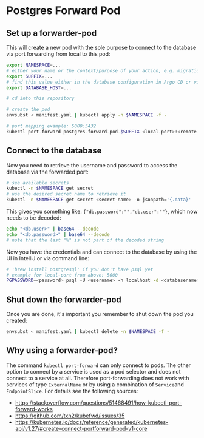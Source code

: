 # Postgres Forward Pod

## Set up a forwarder-pod

This will create a new pod with the sole purpose to connect to the database via port forwarding from local to this pod:

```bash
export NAMESPACE=...
# either your name or the context/purpose of your action, e.g. migration.
export SUFFIX=...
# find this value either in the database configuration in Argo CD or via inspecting the output of 'kubectl -n $NAMESPACE describe configmap'
export DATABASE_HOST=...

# cd into this repository

# create the pod
envsubst < manifest.yaml | kubectl apply -n $NAMESPACE -f -

# port mapping example: 5000:5432
kubectl port-forward postgres-forward-pod-$SUFFIX <local-port>:<remote-port> -n $NAMESPACE
```

## Connect to the database

Now you need to retrieve the username and password to access the database via the forwarded port:

```bash
# see available secrets
kubectl -n $NAMESPACE get secret
# use the desired secret name to retrieve it
kubectl -n $NAMESPACE get secret <secret-name> -o jsonpath='{.data}'
```

This gives you something like: `{"db.password":"","db.user":""}`, which now needs to be decoded:

```bash
echo "<db.user>" | base64 --decode
echo "<db.password>" | base64 --decode
# note that the last "%" is not part of the decoded string
```

Now you have the credentials and can connect to the database by using the UI in IntelliJ or via command line:

```bash
# 'brew install postgresql' if you don't have psql yet
# example for local-port from above: 5000
PGPASSWORD=<password> psql -U <username> -h localhost -d <databasename> -p <local-port>
```

## Shut down the forwarder-pod

Once you are done, it's important you remember to shut down the pod you created:

```bash
envsubst < manifest.yaml | kubectl delete -n $NAMESPACE -f -
```

## Why using a forwarder-pod?

The command `kubectl port-forward` can only connect to pods. The other option to connect by a service is used as a pod selector and does not connect to a service at all. Therefore port-forwarding does not work with services of type `ExternalName` or by using a combination of `Service`and `EndpointSlice`. For details see the following sources:

* <https://stackoverflow.com/questions/51468491/how-kubectl-port-forward-works>
* <https://github.com/txn2/kubefwd/issues/35>
* <https://kubernetes.io/docs/reference/generated/kubernetes-api/v1.27/#create-connect-portforward-pod-v1-core>

